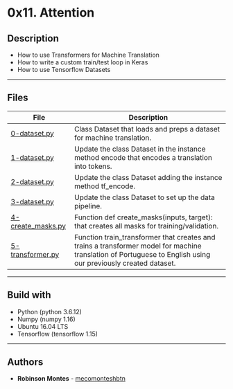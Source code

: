 # 0x11. Attention
## Description 


- How to use Transformers for Machine Translation
- How to write a custom train/test loop in Keras
- How to use Tensorflow Datasets

---
## Files
| File | Description |
| ------ | ------ |
| [0-dataset.py](0-dataset.py) | Class Dataset that loads and preps a dataset for machine translation. |
| [1-dataset.py](1-dataset.py) | Update the class Dataset in the instance method encode that encodes a translation into tokens. |
| [2-dataset.py](2-dataset.py) | Update the class Dataset adding the instance method tf_encode. |
| [3-dataset.py](3-dataset.py) | Update the class Dataset to set up the data pipeline. |
| [4-create_masks.py](4-create_masks.py) | Function def create_masks(inputs, target): that creates all masks for training/validation. |
| [5-transformer.py](5-transformer.py) | Function train_transformer that creates and trains a transformer model for machine translation of Portuguese to English using our previously created dataset. |

---
## Build with
- Python (python 3.6.12)
- Numpy (numpy 1.16)
- Ubuntu 16.04 LTS 
- Tensorflow (tensorflow 1.15)

---
## Authors

* **Robinson Montes** - [mecomonteshbtn](https://github.com/mecomonteshbtn)
